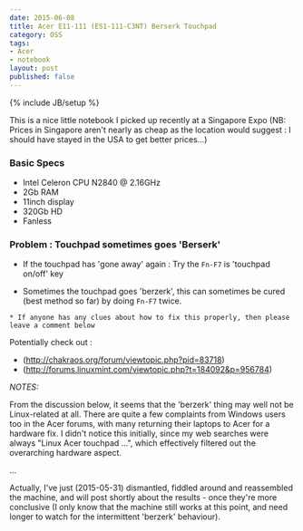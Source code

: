 ```yaml
---
date: 2015-06-08
title: Acer E11-111 (ES1-111-C3NT) Berserk Touchpad 
category: OSS
tags:
- Acer
- notebook
layout: post
published: false
---
```

{% include JB/setup %}

This is a nice little notebook I picked up recently at a Singapore Expo (NB: Prices in Singapore aren't nearly as cheap as the location would suggest : I should have stayed in the USA to get better prices...)

### Basic Specs

  * Intel Celeron CPU N2840 @ 2.16GHz
  * 2Gb RAM
  * 11inch display
  * 320Gb HD
  * Fanless
  
### Problem : Touchpad sometimes goes 'Berserk'

  *  If the touchpad has 'gone away' again : Try the ```Fn-F7``` is 'touchpad on/off' key
  
  *  Sometimes the touchpad goes 'berzerk', this can sometimes be cured (best method so far) by doing ```Fn-F7``` twice.
  
    * If anyone has any clues about how to fix this properly, then please leave a comment below
    
Potentially check out : 
  * (http://chakraos.org/forum/viewtopic.php?pid=83718)
  * (http://forums.linuxmint.com/viewtopic.php?t=184092&p=956784)

*NOTES:*

From the discussion below, it seems that the 'berzerk' thing may well not be Linux-related at all.  There
are quite a few complaints from Windows users too in the Acer forums, with many returning their
laptops to Acer for a hardware fix.  I didn't notice this initially, since my web searches were
always "Linux Acer touchpad ...", which effectively filtered out the overarching hardware aspect.

... 

Actually, I've just (2015-05-31) dismantled, fiddled around and reassembled the machine, and will post 
shortly about the results - once they're more conclusive (I only know that the machine still works
at this point, and need longer to watch for the intermittent 'berzerk' behaviour).

